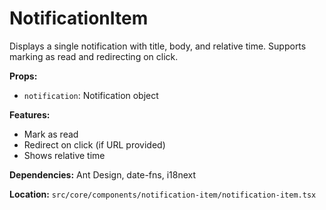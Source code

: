 # NotificationItem

Displays a single notification with title, body, and relative time. Supports marking as read and redirecting on click.

**Props:**

- `notification`: Notification object

**Features:**

- Mark as read
- Redirect on click (if URL provided)
- Shows relative time

**Dependencies:** Ant Design, date-fns, i18next

**Location:** `src/core/components/notification-item/notification-item.tsx`
